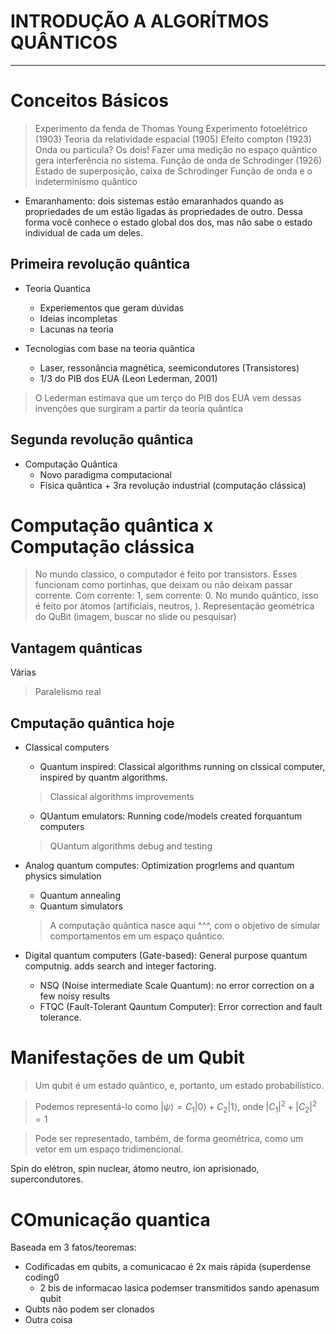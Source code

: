 # INTRODUÇÃO A ALGORÍTMOS QUÂNTICOS
---

# Conceitos Básicos

> Experimento da fenda de Thomas Young
> Experimento fotoelétrico (1903)
> Teoria da relatividade espacial (1905)
> Efeito compton (1923)
> Onda ou partícula? Os dois!
> Fazer uma medição no espaço quântico gera interferência no sistema.
> Função de onda de Schrodinger (1926)
> Estado de superposição, caixa de Schrodinger
> Função de onda e o indeterminísmo quântico

- Emaranhamento: dois sistemas estão emaranhados quando as propriedades de um estão ligadas às propriedades de outro. Dessa forma você conhece o estado global dos dos, mas não sabe o estado individual de cada um deles.

## Primeira revolução quântica

- Teoria Quantica
    - Experiementos que geram dúvidas
    - Ideias incompletas
    - Lacunas na teoria

- Tecnologias com base na teoria quântica
    - Laser, ressonância magnética, seemicondutores (Transistores)
    - 1/3 do PIB dos EUA (Leon Lederman, 2001)
> O Lederman estimava que um terço do PIB dos EUA vem dessas invenções que surgiram a partir da teoria quântica

## Segunda revolução quântica

- Computação Quântica
    - Novo paradigma computacional
    - Física quântica + 3ra revolução industrial (computação clássica)

# Computação quântica x Computação clássica

> No mundo classico, o computador é feito por transistors. Esses funcionam como portinhas, que deixam ou não deixam passar corrente. Com corrente: 1, sem corrente: 0.
> No mundo quântico, isso é feito por átomos (artificiais, neutros, ).
> Representação geométrica do QuBit (imagem, buscar no slide ou pesquisar)

## Vantagem quânticas

Várias

> Paralelismo real

## Cmputação quântica hoje

- Classical computers
    - Quantum inspired: Classical algorithms running on clssical computer, inspired by quantm algorithms.
    > Classical algorithms improvements

    - QUantum emulators: Running code/models created forquantum computers
    > QUantum algorithms debug and testing


- Analog quantum computes: Optimization progrlems and quantum physics simulation
    - Quantum annealing
    - Quantum simulators

    > A computação quântica nasce aqui ^^^, com o objetivo de simular comportamentos em um espaço quântico.

- Digital quantum computers (Gate-based): General purpose quantum computnig. adds search and integer factoring.
    - NSQ (Noise intermediate Scale Quantum): no error correction on a  few noisy results
    - FTQC (Fault-Tolerant Qauntum Computer): Error correction and fault tolerance.


# Manifestações de um Qubit

> Um qubit é um estado quântico, e, portanto, um estado probabilístico.

> Podemos representá-lo como $|\psi\rangle = C_1|0\rangle + C_2 |1\rangle$, onde $|C_1|^2 + |C_2|^2 = 1$

> Pode ser representado, também, de forma geométrica, como um vetor em um espaço tridimencional.

Spin do elétron, spin nuclear, átomo neutro, íon aprisionado, supercondutores.

# COmunicação quantica

Baseada em 3 fatos/teoremas:

- Codificadas em qubits, a comunicacao é 2x mais rápida (superdense coding0
    - 2 bis de informacao lasica podemser  transmitidos sando apenasum qubit
- Qubts não podem ser clonados
- Outra coisa
